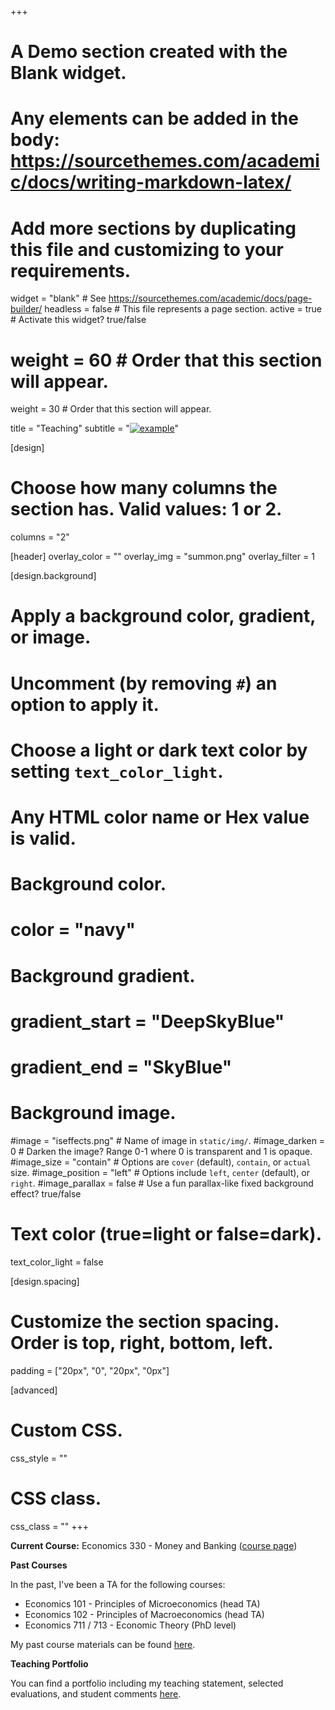 +++
# A Demo section created with the Blank widget.
# Any elements can be added in the body: https://sourcethemes.com/academic/docs/writing-markdown-latex/
# Add more sections by duplicating this file and customizing to your requirements.

widget = "blank"  # See https://sourcethemes.com/academic/docs/page-builder/
headless = false  # This file represents a page section.
active = true  # Activate this widget? true/false
# weight = 60  # Order that this section will appear.
weight = 30  # Order that this section will appear.

title = "Teaching"
subtitle = "[![example](img/summon.png)](colophon)"

[design]
  # Choose how many columns the section has. Valid values: 1 or 2.
  columns = "2"
  
[header]
  overlay_color = ""
  overlay_img = "summon.png"
  overlay_filter = 1

[design.background]
  # Apply a background color, gradient, or image.
  #   Uncomment (by removing `#`) an option to apply it.
  #   Choose a light or dark text color by setting `text_color_light`.
  #   Any HTML color name or Hex value is valid.

  # Background color.
  # color = "navy"
  
  # Background gradient.
  # gradient_start = "DeepSkyBlue"
  # gradient_end = "SkyBlue"
  
  # Background image.
  #image = "iseffects.png"  # Name of image in `static/img/`.
  #image_darken = 0  # Darken the image? Range 0-1 where 0 is transparent and 1 is opaque.
  #image_size = "contain"  #  Options are `cover` (default), `contain`, or `actual` size.
  #image_position = "left"  # Options include `left`, `center` (default), or `right`.
  #image_parallax = false  # Use a fun parallax-like fixed background effect? true/false

  # Text color (true=light or false=dark).
  text_color_light = false

[design.spacing]
  # Customize the section spacing. Order is top, right, bottom, left.
  padding = ["20px", "0", "20px", "0px"]

[advanced]
 # Custom CSS. 
 css_style = ""
 
 # CSS class.
 css_class = ""
+++

**Current Course:** Economics 330 - Money and Banking ([course page](teaching/f2021econ330))

**Past Courses**

In the past, I've been a TA for the following courses:

- Economics 101 - Principles of Microeconomics (head TA)
- Economics 102 - Principles of Macroeconomics (head TA)
- Economics 711 / 713 - Economic Theory (PhD level)

My past course materials can be found [here](teaching/past).

**Teaching Portfolio**

You can find a portfolio including my teaching statement, selected evaluations, and student comments [here](teachingportfolio.pdf).


